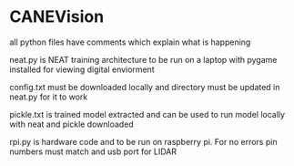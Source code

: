 # CANEVision

all python files have comments which explain what is happening

neat.py is NEAT training architecture to be run on a laptop with pygame installed for viewing digital enviorment

config.txt must be downloaded locally and directory must be updated in neat.py for it to work 

pickle.txt is trained model extracted and can be used to run model locally with neat and pickle downloaded 

rpi.py is hardware code and to be run on raspberry pi. For no errors pin numbers must match and usb port for LIDAR
